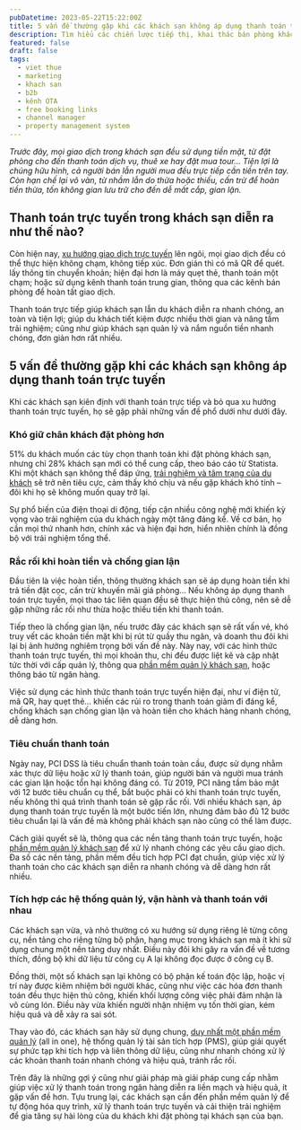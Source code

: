 ```yaml
---
pubDatetime: 2023-05-22T15:22:00Z
title: 5 vấn đề thường gặp khi các khách sạn không áp dụng thanh toán trực tuyến
description: Tìm hiểu các chiến lược tiếp thị, khai thác bán phòng khách sạn hiệu quả trong chuỗi bài viết sau của nhavantuonglai để áp dụng và đem lại hiệu quả thiết thực cho giải pháp của bạn.
featured: false
draft: false
tags:
  - viet thue
  - marketing
  - khach san
  - b2b
  - kênh OTA
  - free booking links
  - channel manager
  - property management system
---
```


_Trước đây, mọi giao dịch trong khách sạn đều sử dụng tiền mặt, từ đặt phòng cho đến thanh toán dịch vụ, thuê xe hay đặt mua tour… Tiện lợi là chúng hữu hình, cả người bán lẫn người mua đều trực tiếp cần tiền trên tay. Còn hạn chế lại vô vàn, từ nhầm lẫn do thừa hoặc thiếu, cấn trừ để hoàn tiền thừa, tốn không gian lưu trữ cho đến dễ mất cắp, gian lận._

## Thanh toán trực tuyến trong khách sạn diễn ra như thế nào?

Còn hiện nay, [xu hướng giao dịch trực tuyến](https://nhavantuonglai.com/posts/nhung-loi-ich-khi-ap-dung-thanh-toan-truc-tuyen-khong-dung-tien-mat-trong-khach-san) lên ngôi, mọi giao dịch đều có thể thực hiện không chạm, không tiếp xúc. Đơn giản thì có mã QR để quét. lấy thông tin chuyển khoản; hiện đại hơn là máy quẹt thẻ, thanh toán một chạm; hoặc sử dụng kênh thanh toán trung gian, thông qua các kênh bán phòng để hoàn tất giao dịch.

Thanh toán trực tiếp giúp khách sạn lẫn du khách diễn ra nhanh chóng, an toàn và tiện lợi; giúp du khách tiết kiệm được nhiều thời gian và nâng tầm trải nghiệm; cũng như giúp khách sạn quản lý và nắm nguồn tiền nhanh chóng, đơn giản hơn rất nhiều.

## 5 vấn đề thường gặp khi các khách sạn không áp dụng thanh toán trực tuyến

Khi các khách sạn kiên định với thanh toán trực tiếp và bỏ qua xu hướng thanh toán trực tuyến, họ sẽ gặp phải những vấn đề phổ dưới như dưới đây.

### Khó giữ chân khách đặt phòng hơn

51% du khách muốn các tùy chọn thanh toán khi đặt phòng khách sạn, nhưng chỉ 28% khách sạn mới có thể cung cấp, theo báo cáo từ Statista. Khi một khách sạn không thể đáp ứng, [trải nghiệm và tâm trạng của du khách](https://nhavantuonglai.com/posts/chia-khoa-de-phat-trien-khach-san-la-hieu-ro-khach-hang) sẽ trở nên tiêu cực, cảm thấy khó chịu và nếu gặp khách khó tính – đôi khi họ sẽ không muốn quay trở lại.

Sự phổ biến của điện thoại di động, tiếp cận nhiều công nghệ mới khiến kỳ vọng vào trải nghiệm của du khách ngày một tăng đáng kể. Về cơ bản, họ cần mọi thứ nhanh hơn, chính xác và hiện đại hơn, hiển nhiên chính là đồng bộ với trải nghiệm tổng thể.

### Rắc rối khi hoàn tiền và chống gian lận

Đầu tiên là việc hoàn tiền, thông thường khách sạn sẽ áp dụng hoàn tiền khi trả tiền đặt cọc, cấn trừ khuyến mãi giá phòng… Nếu không áp dụng thanh toán trực tuyến, mọi thao tác liên quan đều sẽ thực hiện thủ công, nên sẽ dễ gặp những rắc rối như thừa hoặc thiếu tiền khi thanh toán.

Tiếp theo là chống gian lận, nếu trước đây các khách sạn sẽ rất vấn vẻ, khó truy vết các khoản tiền mặt khi bị rút từ quầy thu ngân, và doanh thu đôi khi lại bị ảnh hưởng nghiêm trọng bởi vấn đề này. Này nay, với các hình thức thanh toán trực tuyến, thì mọi khoản thu, chi đều được liệt kê và cập nhật tức thời với cấp quản lý, thông qua [phần mềm quản lý khách sạn](https://nhavantuonglai.com/posts/tinh-nang-cua-phan-mem-quan-ly-khach-san-pms), hoặc thông báo từ ngân hàng.

Việc sử dụng các hình thức thanh toán trực tuyến hiện đại, như ví điện tử, mã QR, hay quẹt thẻ… khiến các rủi ro trong thanh toán giảm đi đáng kể, chống khách sạn chống gian lận và hoàn tiền cho khách hàng nhanh chóng, dễ dàng hơn.

### Tiêu chuẩn thanh toán

Ngày nay, PCI DSS là tiêu chuẩn thanh toán toàn cầu, được sử dụng nhằm xác thực dữ liệu hoặc xử lý thanh toán, giúp người bán và người mua tránh các gian lận hoặc tổn hại không đáng có. Từ 2019, PCI nâng tầm bảo mật với 12 bước tiêu chuẩn cụ thể, bắt buộc phải có khi thanh toán trực tuyến, nếu không thì quá trình thanh toán sẽ gặp rắc rối. Với nhiều khách sạn, áp dụng thanh toán trực tuyến là một bước tiến lớn, nhưng đảm bảo đủ 12 bước tiêu chuẩn lại là vấn đề mà không phải khách sạn nào cũng có thể làm được.

Cách giải quyết sẽ là, thông qua các nền tảng thanh toán trực tuyến, hoặc [phần mềm quản lý khách sạn](https://nhavantuonglai.com/posts/quan-ly-ban-hang) để xử lý nhanh chóng các yêu cầu giao dịch. Đa số các nền tảng, phần mềm đều tích hợp PCI đạt chuẩn, giúp việc xử lý thanh toán cho các khách sạn diễn ra nhanh chóng và dễ dàng hơn rất nhiều.

### Tích hợp các hệ thống quản lý, vận hành và thanh toán với nhau

Các khách sạn vừa, và nhỏ thường có xu hướng sử dụng riêng lẻ từng công cụ, nền tảng cho riêng từng bộ phận, hạng mục trong khách sạn mà ít khi sử dụng chung một nền tảng duy nhất. Điều này đôi khi gây ra vấn đề về tương thích, đồng bộ khi dữ liệu từ công cụ A lại không đọc được ở công cụ B.

Đồng thời, một số khách sạn lại không có bộ phận kế toán độc lập, hoặc vị trí này được kiêm nhiệm bởi người khác, cũng như việc các hóa đơn thanh toán đều thực hiện thủ công, khiến khối lượng công việc phải đảm nhận là vô cùng lón. Điều này vừa khiến người nhận nhiệm vụ tốn thời gian, kém hiệu quả và dễ xảy ra sai sót.

Thay vào đó, các khách sạn hãy sử dụng chung, [duy nhất một phần mềm quản lý](https://nhavantuonglai.com/posts/phan-mem-quan-ly-chuoi-khach-san) (all in one), hệ thống quản lý tài sản tích hợp (PMS), giúp giải quyết sự phức tạp khi tích hợp và liên thông dữ liệu, cũng như nhanh chóng xử lý các khoản thanh toán nhanh chóng và hiệu quả, tránh rắc rối.

Trên đây là những gợi ý cũng như giải pháp mà giải pháp cung cấp nhằm giúp việc xử lý thanh toán trong ngân hàng diễn ra liền mạch và hiệu quả, ít gặp vấn đề hơn. Tựu trung lại, các khách sạn cần đến phần mềm quản lý để tự động hóa quy trình, xử lý thanh toán trực tuyến và cải thiện trải nghiệm để gia tăng sự hài lòng của du khách khi đặt phòng tại khách sạn của bạn.
